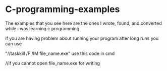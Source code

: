 # C-programming-examples

The examples that you see here are the ones I wrote, found, and converted while ı was learning c programming.


if you are having problem about running your program after long runs you can use 

"//taskkill /F /IM  file_name.exe"  use this code in cmd 

//if you cannot open  file_name.exe for writing
